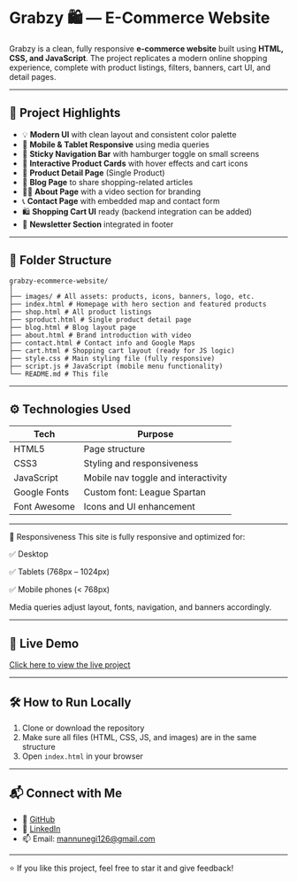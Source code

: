 # Grabzy 🛍️ — E-Commerce Website

Grabzy is a clean, fully responsive **e-commerce website** built using **HTML, CSS, and JavaScript**. The project replicates a modern online shopping experience, complete with product listings, filters, banners, cart UI, and detail pages.

---

## 🌟 Project Highlights

- 💡 **Modern UI** with clean layout and consistent color palette
- 📱 **Mobile & Tablet Responsive** using media queries
- 🧭 **Sticky Navigation Bar** with hamburger toggle on small screens
- 🛒 **Interactive Product Cards** with hover effects and cart icons
- 🧾 **Product Detail Page** (Single Product)
- 📰 **Blog Page** to share shopping-related articles
- 🧍‍♂️ **About Page** with a video section for branding
- 📞 **Contact Page** with embedded map and contact form
- 🛍️ **Shopping Cart UI** ready (backend integration can be added)
- 📨 **Newsletter Section** integrated in footer

---

## 🧩 Folder Structure
```
grabzy-ecommerce-website/
│
├── images/ # All assets: products, icons, banners, logo, etc.
├── index.html # Homepage with hero section and featured products
├── shop.html # All product listings
├── sproduct.html # Single product detail page
├── blog.html # Blog layout page
├── about.html # Brand introduction with video
├── contact.html # Contact info and Google Maps
├── cart.html # Shopping cart layout (ready for JS logic)
├── style.css # Main styling file (fully responsive)
├── script.js # JavaScript (mobile menu functionality)
└── README.md # This file
```
---

## ⚙️ Technologies Used

| Tech          | Purpose                                |
|---------------|----------------------------------------|
| HTML5         | Page structure                         |
| CSS3          | Styling and responsiveness             |
| JavaScript    | Mobile nav toggle and interactivity    |
| Google Fonts  | Custom font: League Spartan            |
| Font Awesome  | Icons and UI enhancement               |

---

📱 Responsiveness
This site is fully responsive and optimized for:

✅ Desktop

✅ Tablets (768px – 1024px)

✅ Mobile phones (< 768px)

Media queries adjust layout, fonts, navigation, and banners accordingly.

---

## 🚀 Live Demo

[Click here to view the live project](https://mukulnegi2004.github.io/Grabzy-E-Commerce-Website/)

---

## 🛠️ How to Run Locally

1. Clone or download the repository
2. Make sure all files (HTML, CSS, JS, and images) are in the same structure
3. Open `index.html` in your browser

---

## 📬 Connect with Me

- 💼 [GitHub](https://github.com/mukulnegi2004)
- 💬 [LinkedIn](https://www.linkedin.com/in/mukul-negi-431039378/)
- 📫 Email: mannunegi126@gmail.com

---

⭐ If you like this project, feel free to star it and give feedback!

